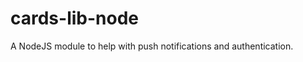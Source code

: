 cards-lib-node
==============

A NodeJS module to help with push notifications and authentication. 
